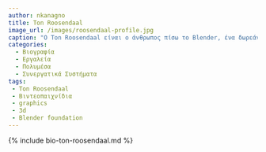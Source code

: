 ```yaml
---
author: nkanagno
title: Ton Roosendaal
image_url: /images/roosendaal-profile.jpg
caption: "Ο Ton Roosendaal είναι ο άνθρωπος πίσω το Blender, ένα δωρεάν και ανοιχτού κώδικα λογισμικό για 3D μοντελοποίηση και animation που επιτρέπει στους χρήστες να δημιουργήσουν τρισδιάστατα μοντέλα, animation για ταινίες, βιντεοπαιχνίδια και άλλες εφαρμογές. Ο Κύριος σκοπός αυτής της δημιουργίας του ήταν να προωθήσει τα δωρεάν και ανοιχτού κώδικα λογισμικά."
categories:
  - Βιογραφία 
  - Εργαλεία
  - Πολυμέσα
  - Συνεργατικά Συστήματα
tags:
 - Ton Roosendaal
 - Βιντεοπαιχνίδια
 - graphics
 - 3d
 - Blender foundation
---
```


{% include bio-ton-roosendaal.md %}
